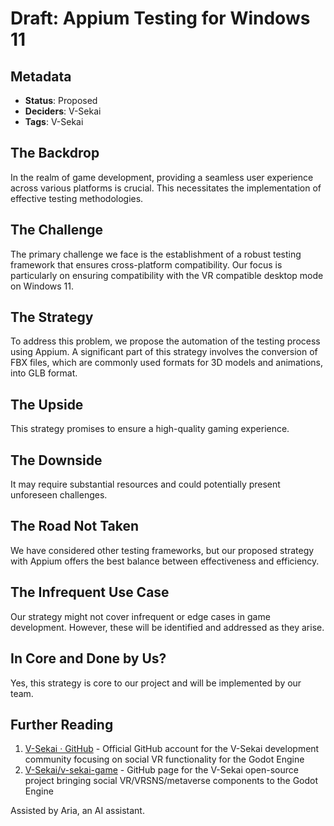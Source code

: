 # Draft: Appium Testing for Windows 11

## Metadata

- **Status**: Proposed
- **Deciders**: V-Sekai
- **Tags**: V-Sekai

## The Backdrop

In the realm of game development, providing a seamless user experience across various platforms is crucial. This necessitates the implementation of effective testing methodologies.

## The Challenge

The primary challenge we face is the establishment of a robust testing framework that ensures cross-platform compatibility. Our focus is particularly on ensuring compatibility with the VR compatible desktop mode on Windows 11.

## The Strategy

To address this problem, we propose the automation of the testing process using Appium. A significant part of this strategy involves the conversion of FBX files, which are commonly used formats for 3D models and animations, into GLB format.

## The Upside

This strategy promises to ensure a high-quality gaming experience.

## The Downside

It may require substantial resources and could potentially present unforeseen challenges.

## The Road Not Taken

We have considered other testing frameworks, but our proposed strategy with Appium offers the best balance between effectiveness and efficiency.

## The Infrequent Use Case

Our strategy might not cover infrequent or edge cases in game development. However, these will be identified and addressed as they arise.

## In Core and Done by Us?

Yes, this strategy is core to our project and will be implemented by our team.

## Further Reading

1. [V-Sekai · GitHub](https://github.com/v-sekai) - Official GitHub account for the V-Sekai development community focusing on social VR functionality for the Godot Engine
2. [V-Sekai/v-sekai-game](https://github.com/v-sekai/v-sekai-game) - GitHub page for the V-Sekai open-source project bringing social VR/VRSNS/metaverse components to the Godot Engine

Assisted by Aria, an AI assistant.
